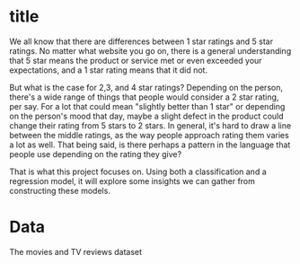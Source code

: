 # title

We all know that there are differences between 1 star ratings and 5 star ratings. No matter what website you go on, there is a general understanding that 5 star means the product or service met or even exceeded your expectations, and a 1 star rating means that it did not. 

But what is the case for 2,3, and 4 star ratings? Depending on the person, there's a wide range of things that people would consider a 2 star rating, per say. For a lot that could mean "slightly better than 1 star" or depending on the person's mood that day, maybe a slight defect in the product could change their rating from 5 stars to 2 stars. In general, it's hard to draw a line between the middle ratings, as the way people approach rating them varies a lot as well. That being said, is there perhaps a pattern in the language that people use depending on the rating they give?

That is what this project focuses on. Using both a classification and a regression model, it will explore some insights we can gather from constructing these models.

# Data

The movies and TV reviews dataset


